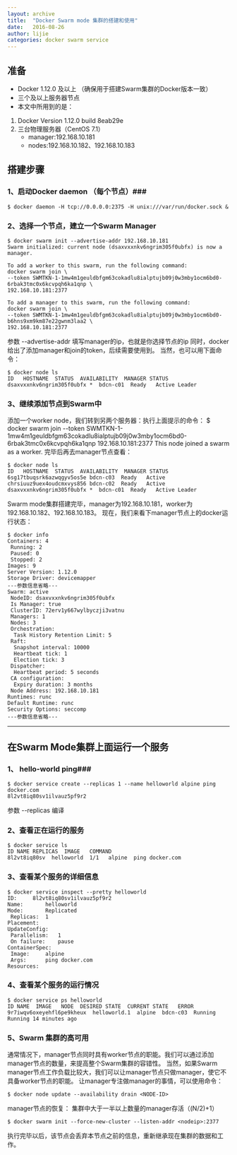 ```yaml
---
layout: archive
title:  "Docker Swarm mode 集群的搭建和使用"
date:   2016-08-26
author: lijie
categories: docker swarm service
---
```


## 准备 ##

- Docker 1.12.0 及以上 （确保用于搭建Swarm集群的Docker版本一致）
- 三个及以上服务器节点
- 本文中所用到的是：
 1. Docker Version 1.12.0 build 8eab29e
 2. 三台物理服务器（CentOS 7.1）
	- manager:192.168.10.181
	- nodes:192.168.10.182、192.168.10.183

## 搭建步骤 ##

### 1、启动Docker daemon （每个节点）###

    $ docker daemon -H tcp://0.0.0.0:2375 -H unix:///var/run/docker.sock &

### 2、选择一个节点，建立一个Swarm Manager ###

    $ docker swarm init --advertise-addr 192.168.10.181
    Swarm initialized: current node (dsaxvxxnkv6ngrim305f0ubfx) is now a manager.
    
    To add a worker to this swarm, run the following command:
    docker swarm join \
    --token SWMTKN-1-1mw4m1geuldbfgm63cokadlu8ialptujb09j0w3mby1ocm6bd0-6rbak3tmc0x6kcvpqh6ka1qnp \
    192.168.10.181:2377
    
    To add a manager to this swarm, run the following command:
    docker swarm join \
    --token SWMTKN-1-1mw4m1geuldbfgm63cokadlu8ialptujb09j0w3mby1ocm6bd0-b6hns9xm9km87e22gwnm3laa2 \
    192.168.10.181:2377
参数 --advertise-addr 填写manager的ip，也就是你选择节点的ip
同时，docker给出了添加manager和join的token，后续需要使用到。
当然，也可以用下面命令：
    
	$ docker node ls
    ID   HOSTNAME  STATUS  AVAILABILITY  MANAGER STATUS
    dsaxvxxnkv6ngrim305f0ubfx *  bdcn-c01  Ready   Active Leader


### 3、继续添加节点到Swarm中 ###

添加一个worker node，我们转到另两个服务器：执行上面提示的命令：
    $ docker swarm join --token SWMTKN-1-1mw4m1geuldbfgm63cokadlu8ialptujb09j0w3mby1ocm6bd0-6rbak3tmc0x6kcvpqh6ka1qnp 192.168.10.181:2377
    This node joined a swarm as a worker.
完毕后再去manager节点查看：

    $ docker node ls
    ID   HOSTNAME  STATUS  AVAILABILITY  MANAGER STATUS
    6sg17tbuqsrk6azwqgyv5os5e bdcn-c03  Ready   Active
    chrsiuuz9uex4oudcmxvys856 bdcn-c02  Ready   Active
    dsaxvxxnkv6ngrim305f0ubfx *  bdcn-c01  Ready   Active Leader

Swarm mode集群搭建完毕，manager为192.168.10.181，worker为192.168.10.182、192.168.10.183。
现在，我们来看下manager节点上的docker运行状态：
    
	$ docker info
    Containers: 4
     Running: 2
     Paused: 0
     Stopped: 2
    Images: 9
    Server Version: 1.12.0
    Storage Driver: devicemapper
    ---参数信息省略---
    Swarm: active
     NodeID: dsaxvxxnkv6ngrim305f0ubfx
     Is Manager: true
     ClusterID: 72erv1y667wylbyczji3vatnu
     Managers: 1
     Nodes: 3
     Orchestration:
      Task History Retention Limit: 5
     Raft:
      Snapshot interval: 10000
      Heartbeat tick: 1
      Election tick: 3
     Dispatcher:
      Heartbeat period: 5 seconds
     CA configuration:
      Expiry duration: 3 months
     Node Address: 192.168.10.181
    Runtimes: runc
    Default Runtime: runc
    Security Options: seccomp
    ---参数信息省略---

----------

## 在Swarm Mode集群上面运行一个服务 ##

### 1、 hello-world ping###

    $ docker service create --replicas 1 --name helloworld alpine ping docker.com
    8l2vt8iq80sv1ilvauz5pf9r2
参数 --replicas 编译

### 2、查看正在运行的服务 ###

    $ docker service ls
    ID NAME REPLICAS  IMAGE   COMMAND
    8l2vt8iq80sv  helloworld  1/1   alpine  ping docker.com

### 3、查看某个服务的详细信息 ###

    $ docker service inspect --pretty helloworld
    ID:		8l2vt8iq80sv1ilvauz5pf9r2
    Name:		helloworld
    Mode:		Replicated
     Replicas:	1
    Placement:
    UpdateConfig:
     Parallelism:	1
     On failure:	pause
    ContainerSpec:
     Image:		alpine
     Args:		ping docker.com
    Resources:

### 4、查看某个服务的运行情况 ###

    $ docker service ps helloworld
    ID NAME  IMAGE   NODE  DESIRED STATE  CURRENT STATE   ERROR
    9r7iwqv6oxeyehfl6pe9kheux  helloworld.1  alpine  bdcn-c03  Running Running 14 minutes ago

### 5、Swarm 集群的高可用 ###

通常情况下，manager节点同时具有worker节点的职能。我们可以通过添加manager节点的数量，来提高整个Swarm集群的容错性。
当然，如果Swarm manager节点工作负载比较大，我们可以让manager节点只做manager，使它不具备worker节点的职能。
让manager专注做manager的事情，可以使用命令：
    
    $ docker node update --availability drain <NODE-ID>

manager节点的恢复：
集群中大于一半以上数量的manager存活（(N/2)+1）

    $ docker swarm init --force-new-cluster --listen-addr <nodeip>:2377

执行完毕以后，该节点会丢弃本节点之前的信息，重新继承现在集群的数据和工作。





